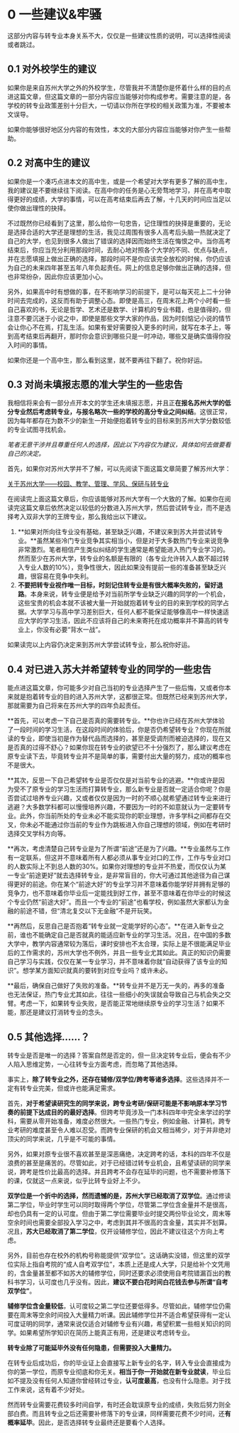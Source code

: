 # 0 一些建议&牢骚

这部分内容与转专业本身关系不大，仅仅是一些建议性质的说明，可以选择性阅读或者跳过。

## 0.1 对外校学生的建议

如果你是来自苏州大学之外的外校学生，尽管我并不清楚你是怀着什么样的目的点进这篇文章，但这篇文章的一部分内容应当能够对你构成参考。需要注意的是，各学校的转专业政策差别十分巨大，一切请以你所在学校的相关政策为准，不要被本文误导。

如果你能够很好地区分内容的有效性，本文的大部分内容应当能够对你产生一些帮助。

## 0.2 对高中生的建议

如果你是一个凑巧点进本文的高中生，或是一个希望对大学有更多了解的高中生，我的建议是不要继续往下阅读。在高中你的任务是心无旁骛地学习，并在高考中取得更好的成绩，大学的事情，可以在高考结束后再去了解，十几天的时间应当足以使你做出理性的抉择。

不过既然你已经看到了这里，那么给你一句忠告，记住理性的抉择是重要的，无论是选择合适的大学还是理想的生活，我见过周围有很多人高考后头脑一热就决定了自己的大学，也见到很多人做出了错误的选择因而始终生活在悔恨之中。当你高考结束后，你应当充分利用那段时间，去耐心地对照各个大学的不同、优点与缺点，并在志愿填报上做出正确的选择，那段时间不是你应该完全放松的时候，你仍应该为自己的未来四年甚至五年八年负起责任。网上的信息足够你做出正确的选择，但也非常纷杂，因此你应该更加小心。

另外，如果高中时有想做的事，在不影响学习的前提下，是可以每天花上二十分钟时间去完成的，这反而有助于调整心态。即使是高三，在周末花上两个小时看一些自己喜欢的书，无论是哲学、艺术还是数学、计算机的专业书籍，也是值得的，但注意不要沉迷于小说之中，即使是那些文学大家的作品，因为时刻惦记小说的情节会让你心不在焉，打乱生活。如果有爱好需要投入更多的时间，就写在本子上，等到高考结束后再翻开，那时你会意识到哪些只是一时冲动，哪些又是确实值得你投入时间的事情。

如果你还是一个高中生，那么看到这里，就不要再往下翻了。祝你好运。

## 0.3 对尚未填报志愿的准大学生的一些忠告

我相信将来会有一部分点开本文的学生还未填报志愿，并且正**在报名苏州大学的低分专业然后考虑转专业，与报名略次一些的学校的高分专业之间纠结**。这很正常，因为每年都存在为数不少的新生一开始便抱着转专业的目标来到苏州大学分数较低的专业试图寻找机会。

*笔者无意干涉并且尊重任何人的选择，因此以下内容仅为建议，具体如何去做要看自己的决定。*

首先，如果你对苏州大学并不了解，可以先阅读下面这篇文章简要了解苏州大学：

[关于苏州大学——校园、教学、管理、学风、保研与转专业](https://zhuanlan.zhihu.com/p/454829827)

在阅读完上面这篇文章后，你应该能够对苏州大学有一个大致的了解。如果你在阅读完这篇文章后依然决定以较低的分数进入苏州大学，然后尝试转专业，而不是选择考入双非大学的王牌专业，那么我给出以下建议。

1. **如果对所向往专业没有基础，甚至缺乏兴趣，不建议来到苏大并尝试转专业。**虽然某些冷门专业竞争其实相当小，但是对于大多数热门专业来说竞争非常激烈。笔者相信产生类似纠结的学生通常是希望能进入热门专业学习的。然而至少在苏州大学，转专业的名额是有限的（各专业允许转入人数不超过转入专业人数的10%），竞争性很大，因此如果没有提前一些的准备甚至缺乏兴趣，很容易在竞争中失利。
2. **不要把转专业视作唯一目标，时刻记住转专业是有很大概率失败的，留好退路**。本身来说，转专业便是给予对当前所学专业缺乏兴趣的同学的一个机会，这些宝贵的机会本就不该被大量一开始就抱着转专业的目的来到学校的同学占据。大学学习与高中学习差别巨大，任何人都不能保证能够像高中一样快速适应大学的学习生活，因此不应该将自己的未来寄托在成功概率并不算高的转专业上，你没有必要“背水一战”。

如果读完以上内容仍决定来到苏州大学尝试转专业，那么祝你好运。

## 0.4 对已进入苏大并希望转专业的同学的一些忠告

能点进这篇文章，你可能多少对自己当初的专业选择产生了一些后悔，又或者你本来就是抱着转专业的目的进入苏州大学，这都很正常。但既然已经来到苏州大学，那就需要为自己将来在苏州大学的四年负起责任。

**首先，可以考虑一下自己是否真的需要转专业。**你也许已经在苏州大学体验了一段时间的学习生活，在这段时间的体验后，你是否仍希望转专业？你现在所就读的专业，即使当初是作为替代品而选择的，甚至是受调剂而被迫选择的，现在又是否真的过得不舒心？如果你现在转专业的欲望已不十分强烈了，那么建议考虑在原专业读下去，毕竟转专业并不是简单的事，需要付出大量的努力，成功的概率也不是很大。

**其次，反思一下自己希望转专业是否仅仅是对当前专业的逃避。**你或许是因为受不了原专业的学习生活而打算转专业，那么新专业是否就一定适合你呢？你是否尝试过培养专业兴趣，又或者仅仅是因为一时的不顺心就希望通过转专业来进行逃避？大多数学科都可以慢慢培养兴趣，不要因为一时的不如意就认为一定要转专业。此外，你当前所处的专业未必不能实现你的职业理想，许多学科之间都存在交叉，你未必不能通过你当前的专业作为跳板进入你自己理想的领域，例如在考研时选择交叉学科方向等。

**再次，考虑清楚自己转专业是为了所谓“前途”还是为了兴趣。**专业虽然与工作有一定联系，但这并不意味着所有人都必须从事专业对口的工作，工作与专业对口的人数实际上不到总人数的30%。如果你对理想的专业并不热爱，而仅仅认为某一专业“前途更好”就去选择转专业，是非常盲目的，你大可通过其他途径为自己谋得更好的前途。你在某个“前途大好”的专业学习并不意味着你能学好并拥有足够的竞争力，也不意味着你毕业后一定能找到好工作，甚至不意味着在你毕业的时候这个专业仍然“前途大好”。而且一个专业的“前途”也看学校，例如虽然大家都认为金融的前途不错，但“清北复交以下无金融”不是开玩笑。

**再然后，反思自己是否抱着“转专业就一定能学好的心态”。**在进入新专业之前，谁也不能确定自己是否就真的能适应新专业的学习生活。况且，在中国的多数大学中，教学内容通常较为落后，课时安排也不太合理，实际上是不很能满足毕业后的工作需求的，苏州大学也不例外，并且一些专业尤其如此。真正的知识仍需要自己学习与实践，仅仅在某一专业学习，并不意味着你就“自动获得了该专业的知识”。想学某方面知识就真的要转到对应专业吗？或许未必。

**最后，确保自己做好了失败的准备。**转专业并不是万无一失的，再多的准备也无法保证，热门专业尤其如此，往往一些细小的失误就会导致自己与机会失之交臂。考虑一下，如果转专业失败，是否能正常地继续原专业的学习生活？如果不能，那还是建议打消转专业的念头。

## 0.5 其他选择……？

转专业是否是唯一的选择？答案自然是否定的，但一旦决定转专业后，便会有不少人陷入思维定势，一心往转专业方面考虑，而忽略了其他选择。

事实上，**除了转专业之外，还存在辅修/双学位/跨考等诸多选择**。这些选择并不一定有转专业完美，但或许也能满足需求。

首先，**对于希望读研究生的同学来说，跨专业考研/保研可能是不影响原本学习节奏的前提下达成目的的最好选择**。但跨考毕竟涉及一门本科四年中完全未学过的学科，需要从零开始准备，难度必然很大。一些热门专业，例如金融、计算机，跨专业考研的难度甚至令人难以忍受。而跨专业保研的机会又相当稀少，对于并非绝对顶尖的同学来说，几乎是不可能的事情。

另外，如果对原专业很不喜欢甚至是深恶痛绝，决定跨考的话，本科的四年不仅是浪费的甚至是痛苦的。尽管如此，对于已经错过转专业机会，且希望读研的同学来说，跨考是性价比最高的选择。并且跨考不会存在延毕的问题，也不需要补修落下的课，仅就这一点来说，似乎比转专业好上不少。

**双学位是一个折中的选择，然而遗憾的是，苏州大学已经取消了双学位**。通过修读第二学位，毕业时学生可以同时取得两个学位，尽管第二学位含金量并不是很高，却也仍具有一定的认可度。但由于第二学位需要毕业时提交两份毕业论文，周末等空余时间也需要全部投入学习之中，考虑到其并不很高的含金量，其实并不划算。况且，**苏大已经取消了第二学位**，仅开设辅修学位，因此不建议往这个方向上考虑。

另外，目前也存在校外的机构号称能提供“双学位”。这话确实没错，但这里的双学位实际上指自考院的“成人自考双学位”，本质上还是成人大学，只是给补个文凭用的，含金量甚至都不如苏大的辅修学位，同时还要求必须使用自考院错漏百出的教科书学习，认可度也几乎没有。因此，**建议不要白花时间白花钱去参与所谓“自考双学位”**。

**辅修学位含金量较低**，认可度较之第二学位还要低得多。尽管如此，辅修学位仍需要在周末等空余时间投入大量精力听课。因此辅修学位并不适合希望获得有一定认可度证明的同学，通常来说仅适合对辅修专业有兴趣，希望积累一些相关知识的同学。如果希望所学知识在简历上能真正有用，还是建议考虑转专业。

**转专业除了可能延毕外没有任何隐患，但需要投入大量精力。**

在转专业后成功后，你的毕业证上会直接写上新专业的名字，转入专业会直接成为你的第一学位，而原专业彻底和你无关。**相当于你一开始就在新专业就读**，毕业后如不提及没有任何人知道你曾经转过专业，**认可度最高**，也没有什么隐患。对于找工作来说，这有着不少好处。

然而转专业需要花费较多时间自学，有时还会耽误原专业的成绩，失败后努力则全部白费。而且转专业之后还需要补修落下的专业课，同样需要花费不少时间，还**有概率延毕**。因此，是否选择转专业最终还是要看个人选择。